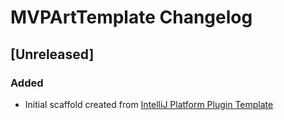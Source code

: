 <!-- Keep a Changelog guide -> https://keepachangelog.com -->

# MVPArtTemplate Changelog

## [Unreleased]
### Added
- Initial scaffold created from [IntelliJ Platform Plugin Template](https://github.com/JetBrains/intellij-platform-plugin-template)
